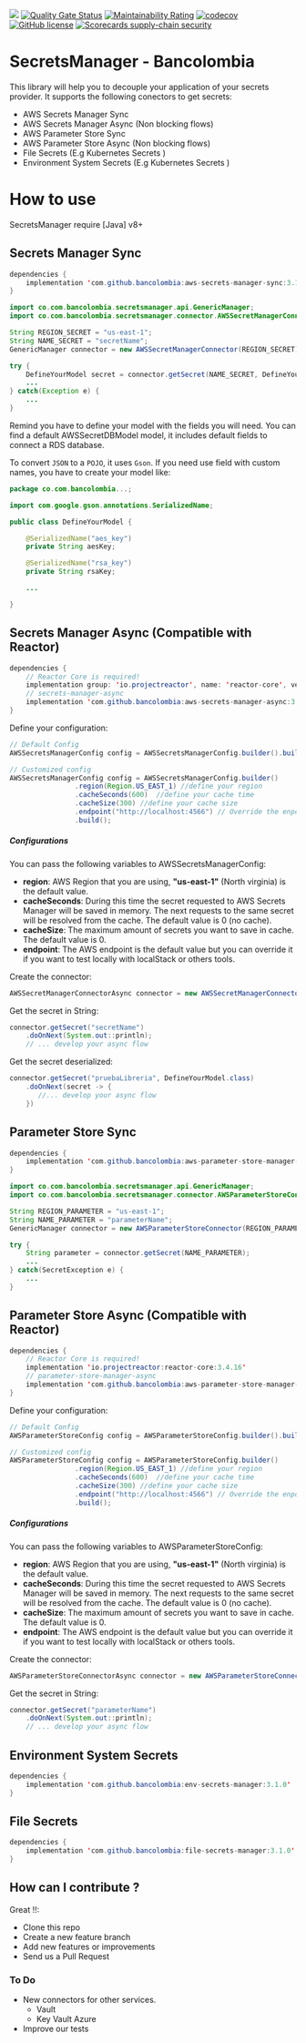 ![](https://github.com/bancolombia/secrets-manager/workflows/Java%20CI%20with%20Gradle/badge.svg)
[![Quality Gate Status](https://sonarcloud.io/api/project_badges/measure?project=bancolombia_secrets-manager&metric=alert_status)](https://sonarcloud.io/dashboard?id=bancolombia_secrets-manager)
[![Maintainability Rating](https://sonarcloud.io/api/project_badges/measure?project=bancolombia_secrets-manager&metric=sqale_rating)](https://sonarcloud.io/dashboard?id=bancolombia_secrets-manager)
[![codecov](https://codecov.io/gh/bancolombia/secrets-manager/branch/master/graph/badge.svg)](https://codecov.io/gh/bancolombia/secrets-manager)
[![GitHub license](https://img.shields.io/github/license/Naereen/StrapDown.js.svg)](https://github.com/bancolombia/secrets-manager/blob/master/LICENSE)
[![Scorecards supply-chain security](https://github.com/bancolombia/secrets-manager/actions/workflows/scorecards-analysis.yml/badge.svg)](https://github.com/bancolombia/secrets-manager/actions/workflows/scorecards-analysis.yml)

# SecretsManager - Bancolombia

This library will help you to decouple your application of your secrets provider. It supports the following conectors to get secrets:

- AWS Secrets Manager Sync 
- AWS Secrets Manager Async (Non blocking flows)
- AWS Parameter Store Sync
- AWS Parameter Store Async (Non blocking flows)
- File Secrets (E.g Kubernetes Secrets )
- Environment System Secrets (E.g Kubernetes Secrets )

# How to use

SecretsManager require [Java] v8+


## Secrets Manager Sync
```java
dependencies {
    implementation 'com.github.bancolombia:aws-secrets-manager-sync:3.1.0'
}
```

```java
import co.com.bancolombia.secretsmanager.api.GenericManager;
import co.com.bancolombia.secretsmanager.connector.AWSSecretManagerConnector;

String REGION_SECRET = "us-east-1";
String NAME_SECRET = "secretName";
GenericManager connector = new AWSSecretManagerConnector(REGION_SECRET);

try {
    DefineYourModel secret = connector.getSecret(NAME_SECRET, DefineYourModel.class);
    ...
} catch(Exception e) {
    ...
}
```

Remind you have to define your model with the fields you will need. You can find a default AWSSecretDBModel model, it includes default fields to connect a RDS database.

To convert `JSON` to a `POJO`, it uses `Gson`. If you need use field with custom names, you have to create your model like:

```java
package co.com.bancolombia...;

import com.google.gson.annotations.SerializedName;

public class DefineYourModel {

    @SerializedName("aes_key")
    private String aesKey;

    @SerializedName("rsa_key")
    private String rsaKey;

    ...

}
```

## Secrets Manager Async (Compatible with Reactor)
```java
dependencies {
    // Reactor Core is required! 
    implementation group: 'io.projectreactor', name: 'reactor-core', version: '3.3.10.RELEASE'
    // secrets-manager-async     
    implementation 'com.github.bancolombia:aws-secrets-manager-async:3.1.0'
}
```

Define your configuration:
```java
// Default Config
AWSSecretsManagerConfig config = AWSSecretsManagerConfig.builder().build();

// Customized config
AWSSecretsManagerConfig config = AWSSecretsManagerConfig.builder()
				.region(Region.US_EAST_1) //define your region
				.cacheSeconds(600)  //define your cache time
				.cacheSize(300) //define your cache size
				.endpoint("http://localhost:4566") // Override the enpoint 
				.build();

```

##### Configurations 

You can pass the following variables to AWSSecretsManagerConfig:

- **region**: AWS Region that you are using, **"us-east-1"** (North virginia) is the default value.
- **cacheSeconds**: During this time the secret requested to AWS Secrets Manager will be saved in memory. 
The next requests to the same secret will be resolved from the cache. The default value is 0 (no cache).  
- **cacheSize**: The maximum amount of secrets you want to save in cache. The default value is 0. 
- **endpoint**: The AWS endpoint is the default value but you can override it if you want to test locally with localStack
or others tools. 

Create the connector:
```java
AWSSecretManagerConnectorAsync connector = new AWSSecretManagerConnectorAsync(config);
```

Get the secret in String:
```java
connector.getSecret("secretName")
    .doOnNext(System.out::println);
    // ... develop your async flow
```
Get the secret deserialized:
```java
connector.getSecret("pruebaLibreria", DefineYourModel.class)
    .doOnNext(secret -> {
       //... develop your async flow
    })
```

## Parameter Store Sync
```java
dependencies {
    implementation 'com.github.bancolombia:aws-parameter-store-manager-sync:3.1.0'
}
```

```java
import co.com.bancolombia.secretsmanager.api.GenericManager;
import co.com.bancolombia.secretsmanager.connector.AWSParameterStoreConnector;

String REGION_PARAMETER = "us-east-1";
String NAME_PARAMETER = "parameterName";
GenericManager connector = new AWSParameterStoreConnector(REGION_PARAMETER);

try {
    String parameter = connector.getSecret(NAME_PARAMETER);
    ...
} catch(SecretException e) {
    ...
}
```

## Parameter Store Async (Compatible with Reactor)
```java
dependencies {
    // Reactor Core is required! 
    implementation 'io.projectreactor:reactor-core:3.4.16'
    // parameter-store-manager-async     
    implementation 'com.github.bancolombia:aws-parameter-store-manager-async:3.1.0'
}
```

Define your configuration:
```java
// Default Config
AWSParameterStoreConfig config = AWSParameterStoreConfig.builder().build();

// Customized config
AWSParameterStoreConfig config = AWSParameterStoreConfig.builder()
				.region(Region.US_EAST_1) //define your region
				.cacheSeconds(600)  //define your cache time
				.cacheSize(300) //define your cache size
				.endpoint("http://localhost:4566") // Override the enpoint 
				.build();

```

##### Configurations

You can pass the following variables to AWSParameterStoreConfig:

- **region**: AWS Region that you are using, **"us-east-1"** (North virginia) is the default value.
- **cacheSeconds**: During this time the secret requested to AWS Secrets Manager will be saved in memory.
  The next requests to the same secret will be resolved from the cache. The default value is 0 (no cache).
- **cacheSize**: The maximum amount of secrets you want to save in cache. The default value is 0.
- **endpoint**: The AWS endpoint is the default value but you can override it if you want to test locally with localStack
  or others tools.

Create the connector:
```java
AWSParameterStoreConnectorAsync connector = new AWSParameterStoreConnectorAsync(config);
```

Get the secret in String:
```java
connector.getSecret("parameterName")
    .doOnNext(System.out::println);
    // ... develop your async flow
```

## Environment System Secrets
```java
dependencies {
    implementation 'com.github.bancolombia:env-secrets-manager:3.1.0'
}
```

## File Secrets
```java
dependencies {
    implementation 'com.github.bancolombia:file-secrets-manager:3.1.0'
}
```

## How can I contribute ?
                                  
Great !!:

- Clone this repo
- Create a new feature branch
- Add new features or improvements
- Send us a Pull Request

### To Do

- New connectors for other services.
  - Vault
  - Key Vault Azure
- Improve our tests
